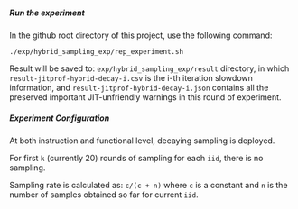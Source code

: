 
##### Run the experiment

In the github root directory of this project, use the following command:

```
./exp/hybrid_sampling_exp/rep_experiment.sh
```

Result will be saved to: ```exp/hybrid_sampling_exp/result``` directory, in which
```result-jitprof-hybrid-decay-i.csv``` is the i-th iteration slowdown information,
and ```result-jitprof-hybrid-decay-i.json``` contains all the preserved important JIT-unfriendly
warnings in this round of experiment.


##### Experiment Configuration

At both instruction and functional level, decaying sampling is deployed.

For first ```k``` (currently 20) rounds of sampling for each ```iid```, there is no sampling.

Sampling rate is calculated as: ```c/(c + n)``` where ```c``` is a constant and ```n``` is
the number of samples obtained so far for current ```iid```.